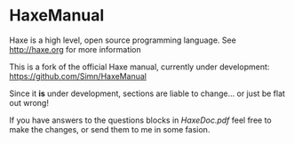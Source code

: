 HaxeManual
==========

Haxe is a high level, open source programming language.  See <http://haxe.org> for more information

This is a fork of the official Haxe manual, currently under development:
<https://github.com/Simn/HaxeManual>

Since it **is** under development, sections are liable to change... or just be flat out wrong!

If you have answers to the questions blocks in *HaxeDoc.pdf* feel free to make the changes, or send them to me in some fasion.

